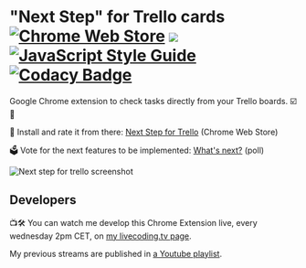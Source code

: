 # "Next Step" for Trello cards [![Chrome Web Store](https://img.shields.io/chrome-web-store/d/iajhmklhilkjgabejjemfbhmclgnmamf.svg)](https://chrome.google.com/webstore/detail/next-step-for-trello-card/iajhmklhilkjgabejjemfbhmclgnmamf) ![](https://travis-ci.org/adrienjoly/chrome-next-step-for-trello.svg?branch=master) [![JavaScript Style Guide](https://img.shields.io/badge/code_style-standard-brightgreen.svg)](https://standardjs.com) [![Codacy Badge](https://api.codacy.com/project/badge/Grade/7ca1f64573ee434eb82159df9d7afc0f)](https://www.codacy.com/app/adrien-joly/chrome-next-step-for-trello?utm_source=github.com&amp;utm_medium=referral&amp;utm_content=adrienjoly/chrome-next-step-for-trello&amp;utm_campaign=Badge_Grade)

Google Chrome extension to check tasks directly from your Trello boards. ☑️🚀

🌟 Install and rate it from there: [Next Step for Trello](https://chrome.google.com/webstore/detail/next-step-for-trello-card/iajhmklhilkjgabejjemfbhmclgnmamf) (Chrome Web Store)

🗳 Vote for the next features to be implemented: [What's next?](https://goo.gl/forms/E0mZ2utssWtTYMMB2) (poll)

![Next step for trello screenshot](/docs/assets/next-step-check-anim.gif)

## Developers

📺🛠 You can watch me develop this Chrome Extension live, every wednesday 2pm CET, on [my livecoding.tv page](https://www.livecoding.tv/adrienjoly/).

My previous streams are published in [a Youtube playlist](https://www.youtube.com/playlist?list=PLmzn1C-VN6G7FLdUJM3G82cG-Q69xJ2AY).
